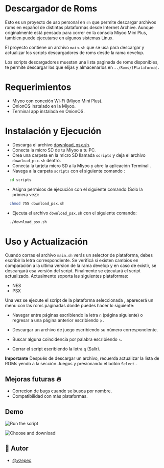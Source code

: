 
# Descargador de Roms

Esto es un proyecto de uso personal en `sh` que permite descargar archivos roms en español de distintas plataformas desde Internet Archive. Aunque originalmente está pensado para correr en la consola Miyoo Mini Plus, tambien puede ejecutarse en algunos sistemas Linux.

El proyecto contiene un archivo `main.sh` que se usa para descargar y actualizar los scripts descargadores de roms desde la rama develop. 

Los scripts descargadores muestan una lista paginada de roms disponibles, te permite descargar los que elijas y almacenarlos en `../Roms/[Plataforma]`.

# Requerimientos 

* Miyoo con conexión Wi-Fi (Miyoo Mini Plus).
* OnionOS instalado en la Miyoo.
* Terminal app instalada en OnionOS.

# Instalación y Ejecución 

* Descarga el archivo [download_psx.sh](https://github.com/vzepec/miyoo_downloader_psx/blob/main/download_psx.sh).
* Conecta la micro SD de tu Miyoo a tu PC.
* Crea una carpeta en la micro SD llamada `scripts` y deja el archivo `download_psx.sh` dentro.
* Conecta la tarjeta micro SD a la Miyoo y abre la aplicación Terminal .
* Navega a la carpeta `scripts` con el siguiente comando :
```bash
  cd scripts
```
* Asigna permisos de ejecución con el siguiente comando (Solo la primera vez): 
```bash
  chmod 755 download_psx.sh
```

* Ejecuta el archivo `download_psx.sh` con el siguiente comando:
```bash
  ./download_psx.sh
```
# Uso y Actualización

Cuando corras el archivo `main.sh` verás un selector de plataforma, debes escribir la letra correspondiente.
Se verificá si existen cambios en comparación a la ultima version de la rama develop y en caso de existir, se descargará esa versión del script. Finalmente se ejecutará el script actualizado.
Actualmente soporta las siguientes plataformas:

- NES
- PSX

Una vez se ejecute el script de la plataforma seleccionada , aparecerá un menu con las roms paginadas donde puedes hacer lo siguiente:

- Navegar entre páginas escribiendo la letra `n` (página siguiente) o regresar a una página anterior escribiendo `p` .

- Descargar un archivo de juego escribiendo su número correspondiente. 

- Buscar alguna coincidencia por palabra escribiendo `s`.
 
- Cerrar el script escribiendo la letra `q` (Salir).
 
**Importante** Después de descargar un archivo, recuerda actualizar la lista de ROMs yendo a la sección Juegos y presionando el botón `Select` . 

## Mejoras futuras  🔥

* Correcion de bugs cuando se busca por nombre. 
* Compatibilidad con más plataformas.

## Demo
![Run the script](20240523_234008.gif)

![Choose and download ](20240523_234039.gif)




## 🚀 Autor

- [@vzepec](https://github.com/vzepec)
